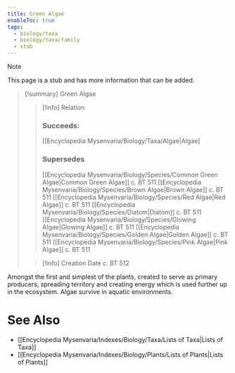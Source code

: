 ```yaml
---
title: Green Algae
enableToc: true
tags:
  - biology/taxa
  - biology/taxa/family
  - stub
---
```


> [!note]
> This page is a stub and has more information that can be added.

> [!summary] Green Algae
> > [!info] Relation
> > ### Succeeds:
> > [[Encyclopedia Mysenvaria/Biology/Taxa/Algae|Algae]
> > ### Supersedes 
> > [[Encyclopedia Mysenvaria/Biology/Species/Common Green Algae|Common Green Algae]] c. BT 511
> > [[Encyclopedia Mysenvaria/Biology/Species/Brown Algae|Brown Algae]] c. BT 511
> > [[Encyclopedia Mysenvaria/Biology/Species/Red Algae|Red Algae]] c. BT 511
> > [[Encyclopedia Mysenvaria/Biology/Species/Diatom|Diatom]] c. BT 511
> > [[Encyclopedia Mysenvaria/Biology/Species/Glowing Algae|Glowing Algae]] c. BT 511
> > [[Encyclopedia Mysenvaria/Biology/Species/Golden Algae|Golden Algae]] c. BT 511
> > [[Encyclopedia Mysenvaria/Biology/Species/Pink Algae|Pink Algae]] c. BT 511
>
> > [!info] Creation Date
> > c. BT 512

Amongst the first and simplest of the plants, created to serve as primary producers, spreading territory and creating energy which is used further up in the ecosystem. Algae survive in aquatic environments.

# See Also
- [[Encyclopedia Mysenvaria/Indexes/Biology/Taxa/Lists of Taxa|Lists of Taxa]]
- [[Encyclopedia Mysenvaria/Indexes/Biology/Plants/Lists of Plants|Lists of Plants]]
